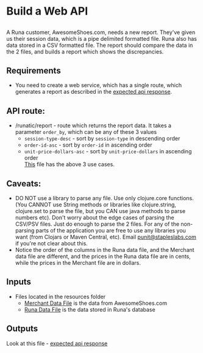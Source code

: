 # Build a Web API

## 
A Runa customer, AwesomeShoes.com, needs a new report. They've given us their session data, which is a pipe delimited formatted file. Runa also has data stored in a CSV formatted file.  The report should compare the data in the 2 files, and builds a report which shows the discrepancies.

## Requirements
* You need to create a web service, which has a single route, which generates a report as described in the [expected api response](https://github.com/StaplesLabs/code-puzzle/blob/master/expected-api-responses.json).

## API route:
* /runatic/report - route which returns the report data. It takes a parameter `order_by`, which can be any of these 3 values
  * `session-type-desc`         - sort by `session-type` in descending order
  * `order-id-asc`              - sort by `order-id` in ascending order
  * `unit-price-dollars-asc`    - sort by `unit-price-dollars` in ascending order<br />
[This](https://github.com/StaplesLabs/code-puzzle/blob/master/expected-api-responses.json) file has the above 3 use cases.

## Caveats:
* DO NOT use a library to parse any file. Use only clojure.core functions. (You CANNOT use String methods or libraries like clojure.string, clojure.set to parse the file, but you CAN use java methods to parse numbers etc). Don't worry about the edge cases of parsing the CSV/PSV files. Just do enough to parse the 2 files. For any of the non-parsing parts of the application you are free to use any libraries you want (from Clojars or Maven Central, etc). Email punit@stapleslabs.com if you're not clear about this.
* Notice the order of the columns in the Runa data file, and the Merchant data file are different, and the prices in the Runa data file are in cents, while the prices in the Merchant file are in dollars.

## Inputs
  * Files located in the resources folder
    * [Merchant Data File](https://github.com/StaplesLabs/code-puzzle/blob/master/resources/merchant_data.psv) is the data from AwesomeShoes.com          
    * [Runa Data File](https://github.com/StaplesLabs/code-puzzle/blob/master/resources/runa_data.csv) is the data stored in Runa's database

## Outputs
Look at this file - [expected api response](https://github.com/StaplesLabs/code-puzzle/blob/master/expected-api-responses.json)
